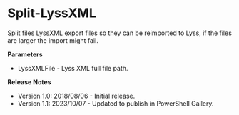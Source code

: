 # Split-LyssXML

Split files LyssXML export files so they can be reimported to Lyss, if the files are larger the import might fail.

<b>Parameters</b>
<ul>
    <li>LyssXMLFile - Lyss XML full file path.</li>
</ul>
<b>Release Notes</b>
<ul>
    <li>Version 1.0: 2018/08/06 - Initial release.</li>
    <li>Version 1.1: 2023/10/07 - Updated to publish in PowerShell Gallery.</li>
</ul>